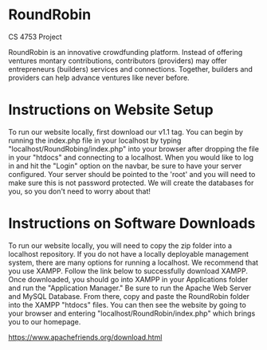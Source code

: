 # RoundRobin #

CS 4753 Project

RoundRobin is an innovative crowdfunding platform. Instead of offering ventures montary contributions, contributors (providers) may offer entrepreneurs (builders) services and connections. Together, builders and providers can help advance ventures like never before.


# Instructions on Website Setup #

To run our website locally, first download our v1.1 tag. You can begin by running the index.php file in your localhost by typing "localhost/RoundRobing/index.php" into your browser after dropping the file in your "htdocs" and connecting to a localhost.
When you would like to log in and hit the "Login" option on the navbar, be sure to have your server configured. Your server should be pointed to the 'root' and you will need to make sure this is not password protected. We will create the databases for you, so you don't need to worry about that!

# Instructions on Software Downloads #

To run our website locally, you will need to copy the zip folder into a localhost repository. If you do not have a locally deployable management system, there are many options for running a localhost.
We recommend that you use XAMPP. Follow the link below to successfully download XAMPP. Once downloaded, you should go into XAMPP in your Applications folder and run the "Application Manager." Be sure to run the Apache Web Server and MySQL Database.
From there, copy and paste the RoundRobin folder into the XAMPP "htdocs" files. You can then see the website by going to your browser and entering "localhost/RoundRobin/index.php" which brings you to our homepage.

https://www.apachefriends.org/download.html